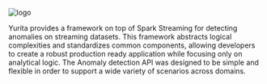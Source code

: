 ![logo](YuritaLogo.png)

Yurita provides a framework on top of Spark Streaming for detecting anomalies on streaming datasets. This framework abstracts logical complexities and standardizes common components, allowing developers to create a robust production ready application while focusing only on analytical logic. The Anomaly detection API was designed to be simple and flexible in order to support a wide variety of scenarios across domains.


